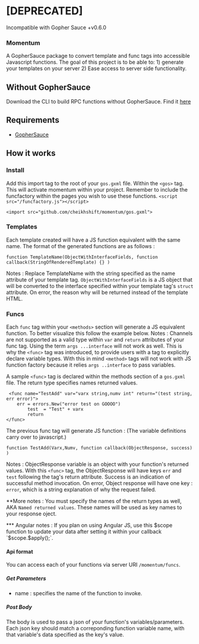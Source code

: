 # [DEPRECATED]
Incompatible with Gopher Sauce +v0.6.0

### Momentum

A GopherSauce package to convert template and func tags into accessible Javascript functions. The goal of this project is to be able to: 1) generate your templates on your server  2) Ease access to server side functionality.

## Without GopherSauce
Download the CLI to build RPC functions without GopherSauce. Find it [here](https://github.com/cheikhshift/momentum/tree/master/cmd/momentum-cli)

## Requirements
- [GopherSauce](http://gophersauce.com)

## How it works

### Install
Add this import tag to the root of your `gos.gxml` file. Within the `<gos>` tag. This will activate momentum within your project. Remember to include the funcfactory within the pages you wish to use these functions. `<script src="/funcfactory.js"></script>`

	<import src="github.com/cheikhshift/momentum/gos.gxml">

### Templates
Each template created will have a JS function equivalent with the same name. The format of the generated functions are as follows :	

	function TemplateName(ObjectWithInterfaceFields, function callback(StringOfRenderedTemplate) {} )

Notes :  Replace TemplateName with the string specified as the name attribute of your template tag. `ObjectWithInterfaceFields` is a JS object that will be converted to the interface specified within your template tag's `struct` attribute. On error, the reason why will be returned instead of the template HTML.


### Funcs
Each `func` tag within your `<methods>` section will generate a JS equivalent function. To better visualize this follow the example below.
Notes : Channels are not supported as a valid type within `var` and `return` attributes of your func tag. Using the term `args ...interface` will not work as well. This is why the `<func>` tag was introduced, to provide users with a tag to explicitly declare variable types. With this in mind `<method>` tags will not work with JS function factory because it relies `args ..interface` to pass variables.

A sample `<func>` tag is declared within the methods section of a `gos.gxml` file. The return type specifies names returned values.

	 <func name="TestAdd" var="varx string,numv int" return="(test string, err error)">
		err = errors.New("error test on GOOOO")	
			test  = "Test" + varx
			return 
	</func>

The previous func tag will generate JS function : (The variable definitions carry over to javascript.)

	function TestAdd(Varx,Numv, function callback(ObjectResponse, success) )


Notes :  ObjectResponse variable is an object with your function's returned values. With this `<func>` tag,  the ObjectResponse will have keys `err` and `test` following the tag's return attribute. Success is an indication of successful method invocation. On error, Object response will have one key : `error`, which is a string explanation of why the request failed.

**More notes : You must specify the names of the return types as well, AKA `Named returned values`. These names will be used as key names to your response oject.

*** Angular notes : If you plan on using Angular JS, use this $scope function to update your data after setting it within your callback `$scope.$apply();`.

#### Api format
You can access each of your functions via server URI `/momentum/funcs`.

##### Get Parameters
- name : specifies the name of the function to invoke.

##### Post Body
The body is used to pass a json of your function's variables/parameters. Each json key should match a correponding function variable name, with that variable's data specified as the key's value.
